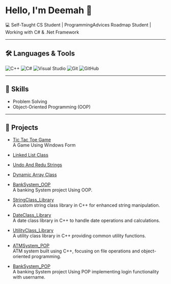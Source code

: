 # Hello, I'm Deemah 👋

💻 Self-Taught CS Student | ProgrammingAdvices Roadmap Student | Working with C# & .Net Framework 

---

## 🛠️ Languages & Tools
<p>
  <img src="https://img.shields.io/badge/C++-00599C?style=for-the-badge&logo=cplusplus&logoColor=white" alt="C++"/>
  <img src="https://img.shields.io/badge/C%23-239120?style=for-the-badge&logo=csharp&logoColor=white" alt="C#"/>
  <img src="https://img.shields.io/badge/Visual%20Studio-5C2D91?style=for-the-badge&logo=visualstudio&logoColor=white" alt="Visual Studio"/>
  <img src="https://img.shields.io/badge/Git-F05032?style=for-the-badge&logo=git&logoColor=white" alt="Git"/>
  <img src="https://img.shields.io/badge/GitHub-181717?style=for-the-badge&logo=github&logoColor=white" alt="GitHub"/>
</p>


---

## 🚀 Skills
- Problem Solving  
- Object-Oriented Programming (OOP)  

---

## 📂 Projects

- [Tic Tac Toe Game](https://github.com/deemah-dev/TicTacToeGame_WindowsForm)  
  A Game Using Windows Form

- [Linked List Class](https://github.com/deemah-dev/DataStructure_LinkedList)
  
- [Undo And Redu Strings](https://github.com/deemah-dev/UndoRedu_OOP)  

- [Dynamic Array Class](https://github.com/deemah-dev/DynamicArray_OOP)  

- [BankSystem_OOP](https://github.com/deemah-dev/BankSystem_OOP)  
  A banking System project Using OOP.

- [StringClass_Library](https://github.com/deemah-dev/StringClass_Library)  
  A custom string class library in C++ for enhanced string manipulation.

- [DateClass_Library](https://github.com/deemah-dev/DateClass_Library)  
  A date class library in C++ to handle date operations and calculations.

- [UtilityClass_Library](https://github.com/deemah-dev/UtilityClass_Library)  
  A utility class library in C++ providing common utility functions.

- [ATMSystem_POP](https://github.com/deemah-dev/ATMSystem)  
  ATM system built using C++, focusing on file operations and object-oriented programming.

- [BankSystem_POP](https://github.com/deemah-dev/BankSystem_POP)  
  A banking System project Using POP implementing login functionality with username.
